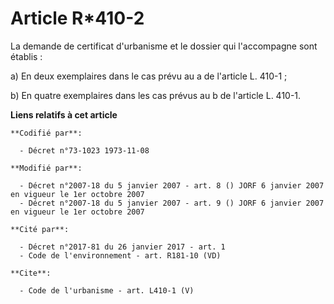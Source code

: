 # Article R*410-2

La demande de certificat d'urbanisme et le dossier qui l'accompagne sont établis : 

a) En deux exemplaires dans le cas prévu au a de l'article L. 410-1 ; 

b) En quatre exemplaires dans les cas prévus au b de l'article L. 410-1.

**Liens relatifs à cet article**

	**Codifié par**:

	  - Décret n°73-1023 1973-11-08

	**Modifié par**:

	  - Décret n°2007-18 du 5 janvier 2007 - art. 8 () JORF 6 janvier 2007 en vigueur le 1er octobre 2007
	  - Décret n°2007-18 du 5 janvier 2007 - art. 9 () JORF 6 janvier 2007 en vigueur le 1er octobre 2007

	**Cité par**:

	  - Décret n°2017-81 du 26 janvier 2017 - art. 1
	  - Code de l'environnement - art. R181-10 (VD)

	**Cite**:

	  - Code de l'urbanisme - art. L410-1 (V)
